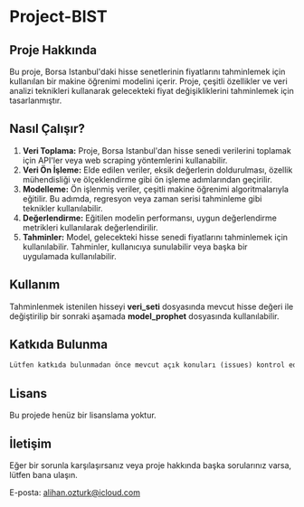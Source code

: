 
# Project-BIST

## Proje Hakkında

Bu proje, Borsa Istanbul'daki hisse senetlerinin fiyatlarını tahminlemek için kullanılan bir makine öğrenimi modelini içerir. Proje, çeşitli özellikler ve veri analizi teknikleri kullanarak gelecekteki fiyat değişikliklerini tahminlemek için tasarlanmıştır.

## Nasıl Çalışır?

1. **Veri Toplama:** Proje, Borsa Istanbul'dan hisse senedi verilerini toplamak için API'ler veya web scraping yöntemlerini kullanabilir.
2. **Veri Ön İşleme:** Elde edilen veriler, eksik değerlerin doldurulması, özellik mühendisliği ve ölçeklendirme gibi ön işleme adımlarından geçirilir.
3. **Modelleme:** Ön işlenmiş veriler, çeşitli makine öğrenimi algoritmalarıyla eğitilir. Bu adımda, regresyon veya zaman serisi tahminleme gibi teknikler kullanılabilir.
4. **Değerlendirme:** Eğitilen modelin performansı, uygun değerlendirme metrikleri kullanılarak değerlendirilir.
5. **Tahminler:** Model, gelecekteki hisse senedi fiyatlarını tahminlemek için kullanılabilir. Tahminler, kullanıcıya sunulabilir veya başka bir uygulamada kullanılabilir.

## Kullanım

Tahminlenmek istenilen hisseyi **veri_seti** dosyasında mevcut hisse değeri ile değiştirilip bir sonraki aşamada **model_prophet** dosyasında kullanılabilir.

## Katkıda Bulunma

```markdown
Lütfen katkıda bulunmadan önce mevcut açık konuları (issues) kontrol edin. Ayrıca, yeni bir özelliği geliştirmek için önceden tartışma başlatmanızı önerilir.
```

## Lisans

Bu projede henüz bir lisanslama yoktur.

## İletişim

Eğer bir sorunla karşılaşırsanız veya proje hakkında başka sorularınız varsa, lütfen bana ulaşın.

E-posta: alihan.ozturk@icloud.com
